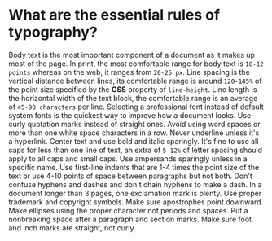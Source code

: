 # What are the essential rules of typography?

Body text is the most important component of a document as it makes up most of the page. In print, the most comfortable range for body text is `10-12 points` whereas on the web, it ranges from `20-25 px`. Line spacing is the vertical distance between lines, its comfortable range is around `120-145%` of the point size specified by the **CSS** property of `line-height`. Line length is the horizontal width of the text block, the comfortable range is an average of `45-90 characters` per line. Selecting a professional font instead of default system fonts is the quickest way to improve how a document looks. Use curly quotation marks instead of straight ones. Avoid using word spaces or more than one white space characters in a row. Never underline unless it's a hyperlink. Center text and use bold and italic sparingly. It's fine to use all caps for less than one line of text, an extra of `5-12%` of letter spacing should apply to all caps and small caps. Use ampersands sparingly unless in a specific name. Use first-line indents that are 1-4 times the point size of the text or use 4-10 points of space between paragraphs but not both. Don't confuse hyphens and dashes and don't chain hyphens to make a dash. In a document longer than 3 pages, one exclamation mark is plenty. Use proper trademark and copyright symbols. Make sure apostrophes point downward. Make ellipses using the proper character not periods and spaces. Put a nonbreaking space after a paragraph and section marks. Make sure foot and inch marks are straight, not curly.
